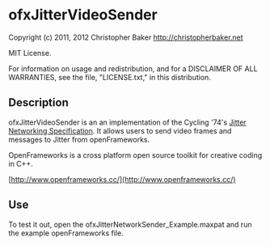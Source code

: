 ofxJitterVideoSender
====================

Copyright (c) 2011, 2012 Christopher Baker <http://christopherbaker.net>

MIT License.

For information on usage and redistribution, and for a DISCLAIMER OF ALL
WARRANTIES, see the file, "LICENSE.txt," in this distribution.

Description
-----------

ofxJitterVideoSender is an an implementation of the Cycling '74's [Jitter Networking Specification](http://cycling74.com/sdk/MaxSDK-6.0.4/html/chapter_jit_networking.html).  It allows users to send video frames and messages to Jitter from openFrameworks.

OpenFrameworks is a cross platform open source toolkit for creative coding in C++.

[http://www.openframeworks.cc/](http://www.openframeworks.cc/)

Use
---

To test it out, open the ofxJitterNetworkSender_Example.maxpat and run the example openFrameworks file.
